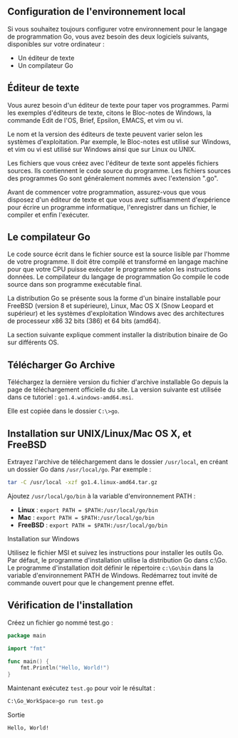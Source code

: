 ## Configuration de l'environnement local

Si vous souhaitez toujours configurer votre environnement pour le langage de programmation Go, vous avez besoin des deux logiciels suivants, disponibles sur votre ordinateur :

- Un éditeur de texte
- Un compilateur Go

## Éditeur de texte

Vous aurez besoin d'un éditeur de texte pour taper vos programmes. Parmi les exemples d'éditeurs de texte, citons le Bloc-notes de Windows, la commande Edit de l'OS, Brief, Epsilon, EMACS, et vim ou vi.

Le nom et la version des éditeurs de texte peuvent varier selon les systèmes d'exploitation. Par exemple, le Bloc-notes est utilisé sur Windows, et vim ou vi est utilisé sur Windows ainsi que sur Linux ou UNIX.

Les fichiers que vous créez avec l'éditeur de texte sont appelés fichiers sources. Ils contiennent le code source du programme. Les fichiers sources des programmes Go sont généralement nommés avec l'extension ".go".

Avant de commencer votre programmation, assurez-vous que vous disposez d'un éditeur de texte et que vous avez suffisamment d'expérience pour écrire un programme informatique, l'enregistrer dans un fichier, le compiler et enfin l'exécuter.

## Le compilateur Go

Le code source écrit dans le fichier source est la source lisible par l'homme de votre programme. Il doit être compilé et transformé en langage machine pour que votre CPU puisse exécuter le programme selon les instructions données. Le compilateur du langage de programmation Go compile le code source dans son programme exécutable final.

La distribution Go se présente sous la forme d'un binaire installable pour FreeBSD (version 8 et supérieure), Linux, Mac OS X (Snow Leopard et supérieur) et les systèmes d'exploitation Windows avec des architectures de processeur x86 32 bits (386) et 64 bits (amd64).

La section suivante explique comment installer la distribution binaire de Go sur différents OS.

## Télécharger Go Archive

Téléchargez la dernière version du fichier d'archive installable Go depuis la page de téléchargement officielle du site. La version suivante est utilisée dans ce tutoriel : ```go1.4.windows-amd64.msi```.

Elle est copiée dans le dossier ```C:\>go```.

## Installation sur UNIX/Linux/Mac OS X, et FreeBSD

Extrayez l'archive de téléchargement dans le dossier ```/usr/local```, en créant un dossier Go dans ```/usr/local/go```. Par exemple :

```bash
tar -C /usr/local -xzf go1.4.linux-amd64.tar.gz
```

Ajoutez ```/usr/local/go/bin``` à la variable d'environnement PATH : 

- **Linux** : ```export PATH = $PATH:/usr/local/go/bin```
- **Mac** : ```export PATH = $PATH:/usr/local/go/bin```
- **FreeBSD** : ```export PATH = $PATH:/usr/local/go/bin```

Installation sur Windows

Utilisez le fichier MSI et suivez les instructions pour installer les outils Go. Par défaut, le programme d'installation utilise la distribution Go dans c:\Go. Le programme d'installation doit définir le répertoire ```c:\Go\bin``` dans la variable d'environnement PATH de Windows. Redémarrez tout invité de commande ouvert pour que le changement prenne effet.

## Vérification de l'installation

Créez un fichier go nommé test.go :

```go
package main

import "fmt"

func main() {
    fmt.Println("Hello, World!")
}
```

Maintenant exécutez ```test.go``` pour voir le résultat :

```bash
C:\Go_WorkSpace>go run test.go
```

Sortie

```bash
Hello, World!
```